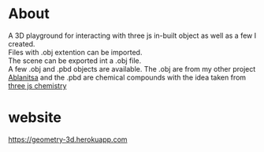 
# About

A 3D playground for interacting with three js in-built object as well as a few I created.<br> 
Files with .obj extention can be imported.<br>
The scene can be exported int a .obj file.<br>
A few .obj and .pbd objects are available. The .obj are from my other project [Ablanitsa](https://github.com/BRISINGR-01/Ablanitsa) and the .pbd are chemical compounds with the idea taken from [three js chemistry](https://threejs.org/examples/#webgl_loader_pdb)<br>

# website
https://geometry-3d.herokuapp.com
